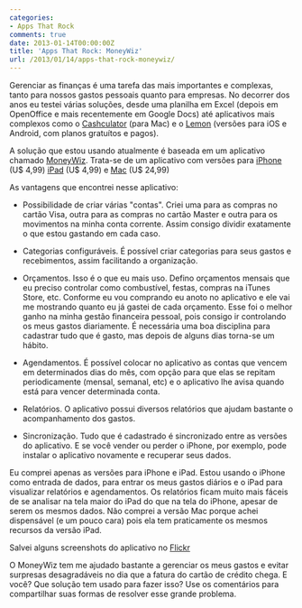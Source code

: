```yaml
---
categories:
- Apps That Rock
comments: true
date: 2013-01-14T00:00:00Z
title: 'Apps That Rock: MoneyWiz'
url: /2013/01/14/apps-that-rock-moneywiz/
---
```


Gerenciar as finanças é uma tarefa das mais importantes e complexas, tanto para nossos gastos pessoais quanto para empresas.
No decorrer dos anos eu testei várias soluções, desde uma planilha em Excel (depois em OpenOffice e mais recentemente em Google Docs) até aplicativos mais complexos como o [Cashculator](http://www.apparentsoft.com/cashculator) (para Mac) e o [Lemon](http://lemon.com) (versões para iOS e Android, com planos gratuítos e pagos).

A solução que estou usando atualmente é baseada em um aplicativo chamado [MoneyWiz](http://www.silverwiz.com). Trata-se de um aplicativo com versões para [iPhone](http://www.silverwiz.com/iphone/) (U$ 4,99) [iPad](http://www.silverwiz.com/ipad/) (U$ 4,99) e [Mac](http://www.silverwiz.com/mac/) (U$ 24,99)

As vantagens que encontrei nesse aplicativo:

- Possibilidade de criar várias "contas". Criei uma para as compras no cartão Visa, outra para as compras no cartão Master e outra para os movimentos na minha conta corrente. Assim consigo dividir exatamente o que estou gastando em cada caso.

- Categorias configuráveis. É possível criar categorias para seus gastos e recebimentos, assim facilitando a organização.

- Orçamentos. Isso é o que eu mais uso. Defino orçamentos mensais que eu preciso controlar como combustível, festas, compras na iTunes Store, etc. Conforme eu vou comprando eu anoto no aplicativo e ele vai me mostrando quanto eu já gastei de cada orçamento. Esse foi o melhor ganho na minha gestão financeira pessoal, pois consigo ir controlando os meus gastos diariamente. É necessária uma boa disciplina para cadastrar tudo que é gasto, mas depois de alguns dias torna-se um hábito.

- Agendamentos. É possível colocar no aplicativo as contas que vencem em determinados dias do mês, com opção para que elas se repitam periodicamente (mensal, semanal, etc) e o aplicativo lhe avisa quando está para vencer determinada conta. 

- Relatórios. O aplicativo possui diversos relatórios que ajudam bastante o acompanhamento dos gastos.

- Sincronização. Tudo que é cadastrado é sincronizado entre as versões do aplicativo. E se você vender ou perder o iPhone, por exemplo, pode instalar o aplicativo novamente e recuperar seus dados.

Eu comprei apenas as versões para iPhone e iPad. Estou usando o iPhone como entrada de dados, para entrar os meus gastos diários e o iPad para visualizar relatórios e agendamentos. Os relatórios ficam muito mais fáceis de se analisar na tela maior do iPad do que na tela do iPhone, apesar de serem os mesmos dados. Não comprei a versão Mac porque achei dispensável (e um pouco cara) pois ela tem praticamente os mesmos recursos da versão iPad.

Salvei alguns screenshots do aplicativo no [Flickr](http://www.flickr.com/photos/eltonminetto/sets/72157632524134034/)

O MoneyWiz tem me ajudado bastante a gerenciar os meus gastos e evitar surpresas desagradáveis no dia que a fatura do cartão de crédito chega. E você? Que solução tem usado para fazer isso? Use os comentários para compartilhar suas formas de resolver esse grande problema. 





